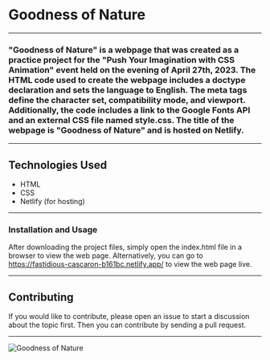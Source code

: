 # Goodness of Nature


---


### "Goodness of Nature" is a webpage that was created as a practice project for the "Push Your Imagination with CSS Animation" event held on the evening of April 27th, 2023. The HTML code used to create the webpage includes a doctype declaration and sets the language to English. The meta tags define the character set, compatibility mode, and viewport. Additionally, the code includes a link to the Google Fonts API and an external CSS file named style.css. The title of the webpage is "Goodness of Nature" and is hosted on Netlify.


---


## Technologies Used

- HTML
- CSS
- Netlify (for hosting)


---


### Installation and Usage

After downloading the project files, simply open the index.html file in a browser to view the web page. Alternatively, you can go to https://fastidious-cascaron-b161bc.netlify.app/ to view the web page live.


---


## Contributing

If you would like to contribute, please open an issue to start a discussion about the topic first. Then you can contribute by sending a pull request.


---


![Goodness of Nature](https://user-images.githubusercontent.com/108270415/235327588-c5ac009c-b20d-4e8a-a191-d6d251df1fea.png)
